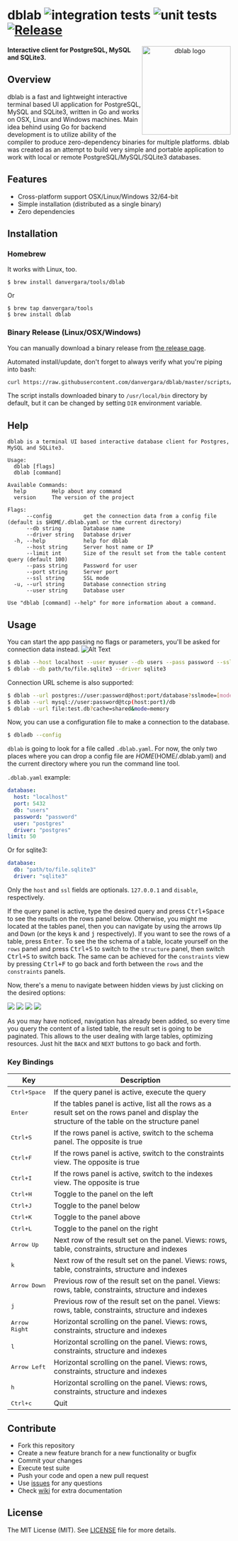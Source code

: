 dblab ![integration tests](https://github.com/danvergara/dblab/actions/workflows/ci.yaml/badge.svg) ![unit tests](https://github.com/danvergara/dblab/actions/workflows/test.yaml/badge.svg) [![Release](https://img.shields.io/github/release/danvergara/dblab.svg?label=Release)](https://github.com/danvergara/dblab/releases)
===============

<p align="center">
  <img style="float: right;" src="assets/gopher-dblab.png" alt="dblab logo"/  width=200>
</p>

__Interactive client for PostgreSQL, MySQL and SQLite3.__

## Overview

dblab is a fast and lightweight interactive terminal based UI application for PostgreSQL, MySQL and SQLite3,
written in Go and works on OSX, Linux and Windows machines. Main idea behind using Go for backend development
is to utilize ability of the compiler to produce zero-dependency binaries for
multiple platforms. dblab was created as an attempt to build very simple and portable
application to work with local or remote PostgreSQL/MySQL/SQLite3 databases.

## Features

- Cross-platform support OSX/Linux/Windows 32/64-bit
- Simple installation (distributed as a single binary)
- Zero dependencies

## Installation

### Homebrew

It works with Linux, too.

```
$ brew install danvergara/tools/dblab
```

Or

```
$ brew tap danvergara/tools
$ brew install dblab
```

### Binary Release (Linux/OSX/Windows)
You can manually download a binary release from [the release page](https://github.com/danvergara/dblab/releases).

Automated install/update, don't forget to always verify what you're piping into bash:

```sh
curl https://raw.githubusercontent.com/danvergara/dblab/master/scripts/install_update_linux.sh | bash
```

The script installs downloaded binary to `/usr/local/bin` directory by default, but it can be changed by setting `DIR` environment variable.

## Help

```
dblab is a terminal UI based interactive database client for Postgres, MySQL and SQLite3.

Usage:
  dblab [flags]
  dblab [command]

Available Commands:
  help        Help about any command
  version     The version of the project

Flags:
      --config          get the connection data from a config file (default is $HOME/.dblab.yaml or the current directory)
      --db string       Database name
      --driver string   Database driver
  -h, --help            help for dblab
      --host string     Server host name or IP
      --limit int       Size of the result set from the table content query (default 100)
      --pass string     Password for user
      --port string     Server port
      --ssl string      SSL mode
  -u, --url string      Database connection string
      --user string     Database user

Use "dblab [command] --help" for more information about a command.
```

## Usage

You can start the app passing no flags or parameters, you'll be asked for connection data instead.
![Alt Text](screenshots/dblab-default-form.gif)

```sh
$ dblab --host localhost --user myuser --db users --pass password --ssl disable --port 5432 --driver postgres --limit 50
$ dblab --db path/to/file.sqlite3 --driver sqlite3
```

Connection URL scheme is also supported:

```sh
$ dblab --url postgres://user:password@host:port/database?sslmode=[mode]
$ dblab --url mysql://user:password@tcp(host:port)/db
$ dblab --url file:test.db?cache=shared&mode=memory
```

Now, you can use a configuration file to make a connection to the database.

```sh
$ dbladb --config
```

`dblab` is going to look for a file called `.dblab.yaml`. For now, the only two places where you can drop a config file are $HOME ($HOME/.dblab.yaml) and the current directory where you run the command line tool.

`.dblab.yaml` example:

```yaml
database:
  host: "localhost"
  port: 5432
  db: "users"
  password: "password"
  user: "postgres"
  driver: "postgres"
limit: 50
```

Or for sqlite3:

```yaml
database:
  db: "path/to/file.sqlite3"
  driver: "sqlite3"
```

Only the `host` and `ssl` fields are optionals. `127.0.0.1` and `disable`, respectively.

If the query panel is active, type the desired query and press <kbd>Ctrl+Space</kbd> to see the results on the rows panel below.
Otherwise, you might me located at the tables panel, then you can navigate by using the arrows <kbd>Up</kbd> and <kbd>Down</kbd> (or the keys <kbd>k</kbd> and <kbd>j</kbd> respectively). If you want to see the rows of a table, press <kbd>Enter</kbd>. To see the the schema of a table, locate yourself on the `rows` panel and press <kbd>Ctrl+S</kbd> to switch to the `structure` panel, then switch <kbd>Ctrl+S</kbd> to switch back.
The same can be achieved for the `constraints` view by pressing <kbd>Ctrl+F</kbd> to go back and forth between the `rows` and the `constraints` panels.

Now, there's a menu to navigate between hidden views by just clicking on the desired options:

<img src="screenshots/rows-view.png" />
<img src="screenshots/structure-view.png" />
<img src="screenshots/constraints-view.png" />
<img src="screenshots/indexes-view.png" />

As you may have noticed, navigation has already been added, so every time you query the content of a listed table, the result set is going to be paginated. This allows to the user dealing with large tables, optimizing resources.
Just hit the `BACK` and `NEXT` buttons to go back and forth.

### Key Bindings
Key                                     | Description
----------------------------------------|---------------------------------------
<kbd>Ctrl+Space</kbd>                   | If the query panel is active, execute the query
<kbd>Enter</kbd>                        | If the tables panel is active, list all the rows as a result set on the rows panel and display the structure of the table on the structure panel
<kbd>Ctrl+S</kbd>                       | If the rows panel is active, switch to the schema panel. The opposite is true
<kbd>Ctrl+F</kbd>                       | If the rows panel is active, switch to the constraints view. The opposite is true
<kbd>Ctrl+I</kbd>                       | If the rows panel is active, switch to the indexes view. The opposite is true
<kbd>Ctrl+H</kbd>                       | Toggle to the panel on the left
<kbd>Ctrl+J</kbd>                       | Toggle to the panel below
<kbd>Ctrl+K</kbd>                       | Toggle to the panel above
<kbd>Ctrl+L</kbd>                       | Toggle to the panel on the right
<kbd>Arrow Up</kbd>                     | Next row of the result set on the panel. Views: rows, table, constraints, structure and indexes
<kbd>k</kbd>                            | Next row of the result set on the panel. Views: rows, table, constraints, structure and indexes
<kbd>Arrow Down</kbd>                   | Previous row of the result set on the panel. Views: rows, table, constraints, structure and indexes
<kbd>j</kbd>                            | Previous row of the result set on the panel. Views: rows, table, constraints, structure and indexes
<kbd>Arrow Right</kbd>                  | Horizontal scrolling on the panel. Views: rows, constraints, structure and indexes
<kbd>l</kbd>                            | Horizontal scrolling on the panel. Views: rows, constraints, structure and indexes
<kbd>Arrow Left</kbd>                   | Horizontal scrolling on the panel. Views: rows, constraints, structure and indexes
<kbd>h</kbd>                            | Horizontal scrolling on the panel. Views: rows, constraints, structure and indexes
<kbd>Ctrl+c</kbd>                       | Quit

## Contribute

- Fork this repository
- Create a new feature branch for a new functionality or bugfix
- Commit your changes
- Execute test suite
- Push your code and open a new pull request
- Use [issues](https://github.com/danvergara/dblab/issues) for any questions
- Check [wiki](https://github.com/danvergara/dblab/wiki) for extra documentation

## License
The MIT License (MIT). See [LICENSE](LICENSE) file for more details.
